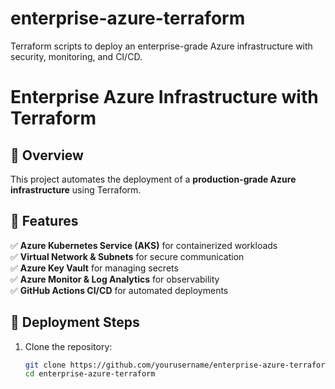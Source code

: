 # enterprise-azure-terraform
Terraform scripts to deploy an enterprise-grade Azure infrastructure with security, monitoring, and CI/CD.

# Enterprise Azure Infrastructure with Terraform

## 🚀 Overview
This project automates the deployment of a **production-grade Azure infrastructure** using Terraform.

## 🔹 Features
✅ **Azure Kubernetes Service (AKS)** for containerized workloads  
✅ **Virtual Network & Subnets** for secure communication  
✅ **Azure Key Vault** for managing secrets  
✅ **Azure Monitor & Log Analytics** for observability  
✅ **GitHub Actions CI/CD** for automated deployments  

## 📜 Deployment Steps
1. Clone the repository:
   ```bash
   git clone https://github.com/yourusername/enterprise-azure-terraform.git
   cd enterprise-azure-terraform


